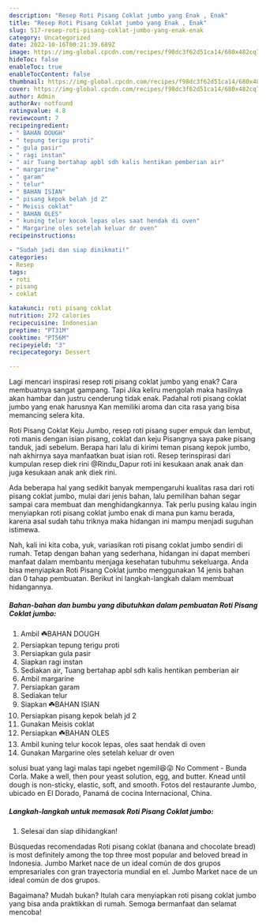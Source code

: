 ```yaml
---
description: "Resep Roti Pisang Coklat jumbo yang Enak , Enak"
title: "Resep Roti Pisang Coklat jumbo yang Enak , Enak"
slug: 517-resep-roti-pisang-coklat-jumbo-yang-enak-enak
category: Uncategorized
date: 2022-10-16T00:21:39.689Z
image: https://img-global.cpcdn.com/recipes/f98dc3f62d51ca14/680x482cq70/roti-pisang-coklat-jumbo-foto-resep-utama.jpg
hideToc: false
enableToc: true
enableTocContent: false
thumbnail: https://img-global.cpcdn.com/recipes/f98dc3f62d51ca14/680x482cq70/roti-pisang-coklat-jumbo-foto-resep-utama.jpg
cover: https://img-global.cpcdn.com/recipes/f98dc3f62d51ca14/680x482cq70/roti-pisang-coklat-jumbo-foto-resep-utama.jpg
author: Admin
authorAv: notfound
ratingvalue: 4.8
reviewcount: 7
recipeingredient:
- " BAHAN DOUGH"
- " tepung terigu proti"
- " gula pasir"
- " ragi instan"
- " air Tuang bertahap apbl sdh kalis hentikan pemberian air"
- " margarine"
- " garam"
- " telur"
- " BAHAN ISIAN"
- " pisang kepok belah jd 2"
- " Meisis coklat"
- " BAHAN OLES"
- " kuning telur kocok lepas oles saat hendak di oven"
- " Margarine oles setelah keluar dr oven"
recipeinstructions:

- "Sudah jadi dan siap dinikmati!"
categories:
- Resep
tags:
- roti
- pisang
- coklat

katakunci: roti pisang coklat 
nutrition: 272 calories
recipecuisine: Indonesian
preptime: "PT31M"
cooktime: "PT56M"
recipeyield: "3"
recipecategory: Dessert

---
```



Lagi mencari inspirasi resep roti pisang coklat jumbo yang enak? Cara membuatnya sangat gampang. Tapi Jika keliru mengolah maka hasilnya akan hambar dan justru cenderung tidak enak. Padahal roti pisang coklat jumbo yang enak harusnya Kan memiliki aroma dan cita rasa yang bisa memancing selera kita.


Roti Pisang Coklat Keju Jumbo, resep roti pisang super empuk dan lembut, roti manis dengan isian pisang, coklat dan keju Pisangnya saya pake pisang tanduk, jadi sebelum. Berapa hari lalu di kirimi teman pisang kepok jumbo, nah akhirnya saya manfaatkan buat isian roti. Resep terinspirasi dari kumpulan resep diek rini @Rindu_Dapur roti ini kesukaan anak anak dan juga kesukaan anak ank diek rini.

Ada beberapa hal yang sedikit banyak mempengaruhi kualitas rasa dari roti pisang coklat jumbo, mulai dari jenis bahan, lalu pemilihan bahan segar sampai cara membuat dan menghidangkannya. Tak perlu pusing kalau ingin menyiapkan roti pisang coklat jumbo enak di mana pun kamu berada, karena asal sudah tahu triknya maka hidangan ini mampu menjadi suguhan istimewa.


Nah, kali ini kita coba, yuk, variasikan roti pisang coklat jumbo sendiri di rumah. Tetap dengan bahan yang sederhana, hidangan ini dapat memberi manfaat dalam membantu menjaga kesehatan tubuhmu sekeluarga. Anda bisa menyiapkan Roti Pisang Coklat jumbo menggunakan 14 jenis bahan dan 0 tahap pembuatan. Berikut ini langkah-langkah dalam membuat hidangannya.

<!--inarticleads1-->

##### Bahan-bahan dan bumbu yang dibutuhkan dalam pembuatan Roti Pisang Coklat jumbo:

1. Ambil  ☘️BAHAN DOUGH
1. Persiapkan  tepung terigu proti
1. Persiapkan  gula pasir
1. Siapkan  ragi instan
1. Sediakan  air, Tuang bertahap apbl sdh kalis hentikan pemberian air
1. Ambil  margarine
1. Persiapkan  garam
1. Sediakan  telur
1. Siapkan  ☘️BAHAN ISIAN
1. Persiapkan  pisang kepok belah jd 2
1. Gunakan  Meisis coklat
1. Persiapkan  ☘️BAHAN OLES
1. Ambil  kuning telur kocok lepas, oles saat hendak di oven
1. Gunakan  Margarine oles setelah keluar dr oven


solusi buat yang lagi malas tapi ngebet ngemil😆😜 No Comment - Bunda Corla. Make a well, then pour yeast solution, egg, and butter. Knead until dough is non-sticky, elastic, soft, and smooth. Fotos del restaurante Jumbo, ubicado en El Dorado, Panamá de cocina Internacional, China. 

<!--inarticleads2-->

##### Langkah-langkah untuk memasak Roti Pisang Coklat jumbo:


1. Selesai dan siap dihidangkan!

Búsquedas recomendadas Roti pisang coklat (banana and chocolate bread) is most definitely among the top three most popular and beloved bread in Indonesia. Jumbo Market nace de un ideal común de dos grupos empresariales con gran trayectoria mundial en el. Jumbo Market nace de un ideal común de dos grupos. 

Bagaimana? Mudah bukan? Itulah cara menyiapkan roti pisang coklat jumbo yang bisa anda praktikkan di rumah. Semoga bermanfaat dan selamat mencoba!
